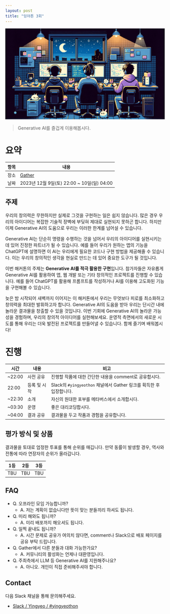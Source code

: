 ```yaml
---
layout: post
title: "잉야톤 3회"
---
```


![Two participants in the hackathon room, shown from the back, focused on their screens, programming. Enhance the nighttime atmosphere by adding elements like a dark sky visible through a window, and indoor lighting that subtly suggests it's late at night. Integrate elements to emphasize the use of Generative AI, such as a cute robot assisting in pair programming. The overall mood should convey a late-night coding session, blending the themes of technology, and a cozy, nocturnal setting, 2D pixel arts.](/images/32/title.png)

> Generative AI를 즐겁게 이용해봅시다.

# 요약

| 항목 | 내용                               |
| ---- | ---------------------------------- |
| 장소 | [Gather](https://www.gather.town/) |
| 날짜 | 2023년 12월 9일(토) 22:00 ~ 10일(일) 04:00 |

## 주제

우리의 창의력은 무한하지만 실제로 그것을 구현하는 일은 쉽지 않습니다. 많은 경우 우리의 아이디어는 복잡한 기술적 장벽에 부딪혀 제대로 실현되지 못하곤 합니다. 하지만 이제 Generative AI의 도움으로 우리는 이러한 한계를 넘어설 수 있습니다.

Generative AI는 단순히 명령을 수행하는 것을 넘어서 우리의 아이디어를 실현시키는 데 있어 진정한 파트너가 될 수 있습니다. 예를 들어 우리가 원하는 앱의 기능을 ChatGPT에 설명하면 이 AI는 우리에게 필요한 코드나 구현 방법을 제공해줄 수 있습니다. 이는 우리의 창의적인 생각을 현실로 만드는 데 있어 중요한 도구가 될 것입니다.

이번 해커톤의 주제는 **Generative AI를 적극 활용한 구현**입니다. 참가자들은 자유롭게 Generative AI를 활용하여 앱, 웹 개발 또는 기타 창의적인 프로젝트를 진행할 수 있습니다. 예를 들어 ChatGPT를 활용해 프롬프트를 작성하거나 AI를 이용해 고도화된 기능을 구현해볼 수 있습니다.

늦은 밤 시작되어 새벽까지 이어지는 이 해커톤에서 우리는 무엇보다 피로를 최소화하고 창의력을 최대한 발휘하고자 합니다. Generative AI의 도움을 받아 우리는 단시간 내에 놀라운 결과물을 창출할 수 있을 것입니다. 이번 기회에 Generative AI의 놀라운 가능성을 경험하며, 우리의 창의적 아이디어를 실현해보세요. 운영적 측면에서의 새로운 시도를 통해 우리는 더욱 발전된 프로젝트를 만들어낼 수 있습니다. 함께 즐기며 배워봅시다!

# 진행

| 시간   | 내용         | 비고                                                                |
| ------ | ------------ | ------------------------------------------------------------------- |
| ~22:00 | 사전 공유    | 진행할 작품에 대한 간단한 내용을 comment로 공유합시다.              |
| 22:00  | 등록 및 시작 | Slack의 `#yingyeothon` 채널에서 Gather 링크를 획득한 후 입장합니다. |
| ~22:30 | 소개         | 자신의 원대한 포부를 메타버스에서 소개합시다.                       |
| ~03:30 | 운영         | 좋은 대리코딩합시다.                                                |
| ~04:00 | 결과 공유    | 결과물을 두고 작품과 경험을 공유합니다.                             |

## 평가 방식 및 상품

결과물을 토대로 엄정한 투표를 통해 순위를 매깁니다. 만약 동률이 발생할 경우, 역사와 전통에 따라 연장자의 순위가 올라갑니다.

| 1등 | 2등 | 3등 |
| --- | --- | --- |
| TBU | TBU | TBU |

## FAQ

- Q. 오프라인 모임 가능합니까?
  - A. 저는 계획이 없습니다만 뜻이 맞는 분들끼리 하셔도 됩니다.
- Q. 미리 해와도 됩니까?
  - A. 미리 배포까지 해오셔도 됩니다.
- Q. 일찍 끝내도 됩니까?
  - A. 시간 문제로 공유가 여의치 않다면, comment나 Slack으로 배포 페이지를 공유 부탁 드립니다.
- Q. Gather에서 다른 분들과 대화 가능한가요?
  - A. 커뮤니티의 활성화는 언제나 대환영입니다.
- Q. 주최측에서 LLM 등 Generative AI를 지원해주나요?
  - A. 아니오. 개인이 직접 준비해주셔야 합니다.

## Contact

다음 Slack 채널을 통해 문의해주세요.

- [Slack / Yingyeo / #yingyeothon](https://yingyeo.slack.com/archives/CKVC3819C)
